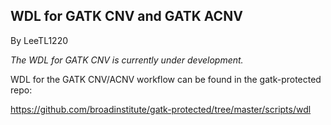 ## WDL for GATK CNV and GATK ACNV

By LeeTL1220

<p><em>The WDL for GATK CNV is currently under development.</em></p>

<p>WDL for the GATK CNV/ACNV workflow can be found in the gatk-protected repo:</p>

<p><a href="https://github.com/broadinstitute/gatk-protected/tree/master/scripts/wdl" rel="nofollow">https://github.com/broadinstitute/gatk-protected/tree/master/scripts/wdl</a></p>
